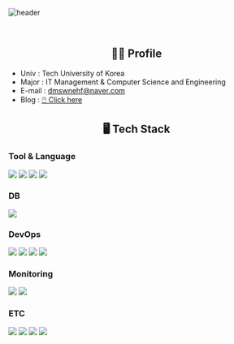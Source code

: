 ![header](https://capsule-render.vercel.app/api?type=waving&color=FCB6D0&height=300&section=header&fontColor=f7f5f5&text=EunJu's%20Github&fontSize=90&animation=fadeIn&fontAlignY=38&desc=GitHub%20Profile%20Repo&descAlignY=51&descAlign=75)

<!-- ### 👋 Hi, I'm Eunju Jo. 
### I'm studying Back-end Engineer 💻 -->
<br>
<h2 align="center"> 🙋‍♀️ Profile </h2>

- Univ : Tech University of Korea 
- Major : IT Management & Computer Science and Engineering
- E-mail : dmswnehf@naver.com
- Blog : [🖱️ Click here](https://velog.io/@dmswn1004)

<h2 align="center"> 🖥️ Tech Stack </h2>

### Tool & Language
<img src="https://img.shields.io/badge/Python-3776AB?style=flat&logo=Python&logoColor=white" />  <img src="https://img.shields.io/badge/Django-092E20?style=flat&logo=Django&logoColor=white" />  <img src="https://img.shields.io/badge/Spring Boot-6DB33F?style=flat&logo=Spring Boot&logoColor=white" /> <img src="https://img.shields.io/badge/IntelliJ IDEA-000000?style=flat&logo=IntelliJ IDEA&logoColor=white" />

### DB
<img src="https://img.shields.io/badge/MySQL-4479A1?style=flat&logo=MySQL&logoColor=white" />

### DevOps
<img src="https://img.shields.io/badge/Docker-2496ED?style=flat&logo=Docker&logoColor=white"/>  <img src="https://img.shields.io/badge/NGINX-009639?style=flat&logo=NGINX&logoColor=white"/>  <img src="https://img.shields.io/badge/Gunicorn-499848?style=flat&logo=Gunicorn&logoColor=white" />  <img src="https://img.shields.io/badge/Amazon EC2-FF9900?style=flat&logo=Amazon EC2&logoColor=white"/>

### Monitoring
<img src="https://img.shields.io/badge/Grafana-F46800?style=flat&logo=Grafana&logoColor=white"/>  <img src="https://img.shields.io/badge/Prometheus-E6522C?style=flat&logo=Prometheus&logoColor=white"/>

### ETC
<img src="https://img.shields.io/badge/Slack-4A154B?style=flat&logo=Slack&logoColor=white"/>  <img src="https://img.shields.io/badge/Notion-000000?style=flat&logo=Notion&logoColor=white"/>
<img src="https://img.shields.io/badge/Postman-FF6C37?style=flat&logo=Postman&logoColor=white"/>
<img src="https://img.shields.io/badge/Swagger-85EA2D?style=flat&logo=Swagger&logoColor=white"/>



<!-- 
[![Top Langs](https://github-readme-stats.vercel.app/api/top-langs/?username=dmswn1004)](https://github.com/dmswn1004/github-readme-stats) -->

